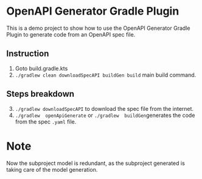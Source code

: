 # OpenAPI Generator Gradle Plugin
This is a demo project to show how to use the OpenAPI Generator Gradle Plugin to generate code from an OpenAPI spec file.

## Instruction
1. Goto build.gradle.kts
2. ```./gradlew clean downloadSpecAPI buildGen build``` main build command.

## Steps breakdown
3. ```./gradlew downloadSpecAPI``` to download the spec file from the internet.
4. ```./gradlew  openApiGenerate``` or ```./gradlew  buildGen```generates the code from the spec `.yaml` file.



# Note
Now the subproject model is redundant, as the subproject generated is taking care of the model generation. 
